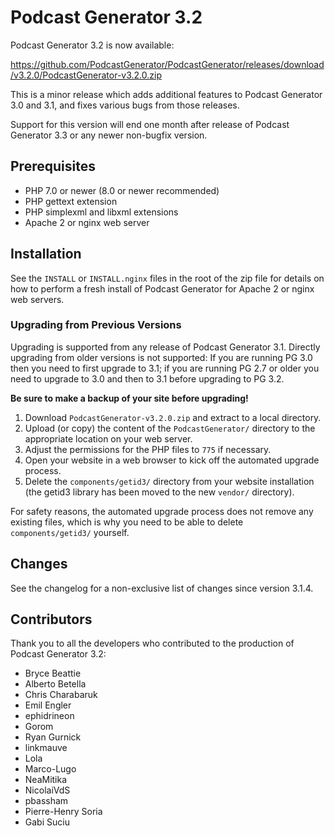 # Podcast Generator 3.2

Podcast Generator 3.2 is now available:

<https://github.com/PodcastGenerator/PodcastGenerator/releases/download/v3.2.0/PodcastGenerator-v3.2.0.zip>

This is a minor release which adds additional features to Podcast Generator 3.0
and 3.1, and fixes various bugs from those releases.

Support for this version will end one month after release of Podcast Generator
3.3 or any newer non-bugfix version.

## Prerequisites

* PHP 7.0 or newer (8.0 or newer recommended)
* PHP gettext extension
* PHP simplexml and libxml extensions
* Apache 2 or nginx web server

## Installation

See the `INSTALL` or `INSTALL.nginx` files in the root of the zip file for
details on how to perform a fresh install of Podcast Generator for Apache 2 or
nginx web servers.

### Upgrading from Previous Versions

Upgrading is supported from any release of Podcast Generator 3.1.
Directly upgrading from older versions is not supported:
If you are running PG 3.0 then you need to first upgrade to 3.1; if you are
running PG 2.7 or older you need to upgrade to 3.0 and then to 3.1 before
upgrading to PG 3.2.

**Be sure to make a backup of your site before upgrading!**

1. Download `PodcastGenerator-v3.2.0.zip` and extract to a local directory.
2. Upload (or copy) the content of the `PodcastGenerator/` directory to the
   appropriate location on your web server.
3. Adjust the permissions for the PHP files to `775` if necessary.
4. Open your website in a web browser to kick off the automated upgrade process.
5. Delete the `components/getid3/` directory from your website installation (the
   getid3 library has been moved to the new `vendor/` directory).

For safety reasons, the automated upgrade process does not remove any existing
files, which is why you need to be able to delete `components/getid3/` yourself.

## Changes

See the changelog for a non-exclusive list of changes since version 3.1.4.

## Contributors

Thank you to all the developers who contributed to the production of Podcast
Generator 3.2:

* Bryce Beattie
* Alberto Betella
* Chris Charabaruk
* Emil Engler
* ephidrineon
* Gorom
* Ryan Gurnick
* linkmauve
* Lola
* Marco-Lugo
* NeaMitika
* NicolaiVdS
* pbassham
* Pierre-Henry Soria
* Gabi Suciu
